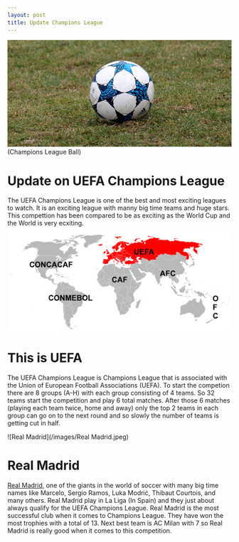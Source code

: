 ```yaml
---
layout: post
title: Update Champions League
---
```


![Champions League](/images/football-3231041_960_720.jpg)
(Champions League Ball)

# Update on UEFA Champions League

The UEFA Champions League is one of the best and most exciting leagues to watch. It is an exciting league with manny big time teams and huge stars. This compettion has been compared to be as exciting as the World Cup and the World is very ecxiting. 

![Campions League](/images/UEFA-Map.png)

# This is UEFA

The UEFA Champions League is Champions League that is associated with the Union of European Football Associations (UEFA). To start the competion there are 8 groups (A-H) with each group consisting of 4 teams. So 32 teams start the competition and play 6 total matches. After those 6 matches (playing each team twice, home and away) only the top 2 teams in each group can go on to the next round and so slowly the number of teams is getting cut in half.

![Real Madrid](/images/Real Madrid.jpeg)

# Real Madrid 

[Real Madrid](https://www.statista.com/statistics/378046/champions-league-titles-by-club/), one of the giants in the world of soccer with many big time names like Marcelo, Sergio Ramos, Luka Modrić, Thibaut Courtois, and many others. Real Madrid play in La Liga (In Spain) and they just about always qualify for the UEFA Champions League. Real Madrid is the most successful club when it comes to Champions League. They have won the most trophies with a total of 13. Next best team is AC Milan with 7 so Real Madrid is really good when it comes to this competition.
 
